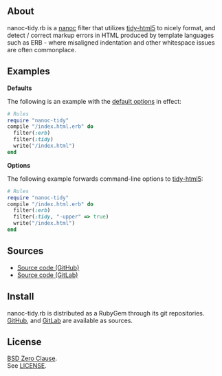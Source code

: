 ## About

nanoc-tidy.rb is a
[nanoc](https://nanoc.app)
filter that utilizes
[tidy-html5](https://github.com/htacg/tidy-html5)
to nicely format, and detect / correct markup
errors in HTML produced by template languages such as ERB -
where misaligned indentation and other whitespace issues
are often commonplace.

## Examples

__Defaults__

The following is an example with the
[default options](https://0x1eef.github.io/x/nanoc-tidy.rb/Nanoc/Tidy/Filter#default_options-class_method)
in effect:

``` ruby
# Rules
require "nanoc-tidy"
compile "/index.html.erb" do
  filter(:erb)
  filter(:tidy)
  write("/index.html")
end
```

__Options__

The following example forwards command-line options to
[tidy-html5](https://github.com/htacg/tidy-html5):

```ruby
# Rules
require "nanoc-tidy"
compile "/index.html.erb" do
  filter(:erb)
  filter(:tidy, "-upper" => true)
  write("/index.html")
end
```

## Sources

* [Source code (GitHub)](https://github.com/0x1eef/nanoc-tidy.rb)
* [Source code (GitLab)](https://gitlab.com/0x1eef/nanoc-tidy.rb)

## <a id='install'>Install</a>

nanoc-tidy.rb is distributed as a RubyGem through its git repositories. <br>
[GitHub](https://github.com/0x1eef/nanoc-tidy.rb),
and
[GitLab](https://gitlab.com/0x1eef/nanoc-tidy.rb)
are available as sources.

## License

[BSD Zero Clause](https://choosealicense.com/licenses/0bsd/).
<br>
See [LICENSE](./LICENSE).
